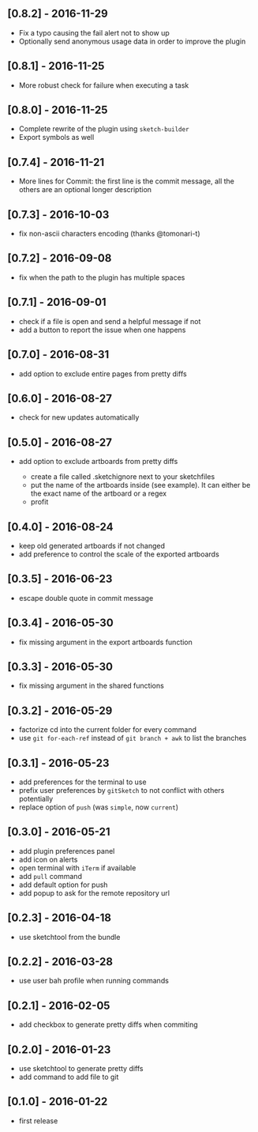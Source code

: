 ## [0.8.2] - 2016-11-29

* Fix a typo causing the fail alert not to show up
* Optionally send anonymous usage data in order to improve the plugin


## [0.8.1] - 2016-11-25

* More robust check for failure when executing a task


## [0.8.0] - 2016-11-25

* Complete rewrite of the plugin using `sketch-builder`
* Export symbols as well


## [0.7.4] - 2016-11-21

* More lines for Commit: the first line is the commit message, all the others are an optional longer description


## [0.7.3] - 2016-10-03

* fix non-ascii characters encoding (thanks @tomonari-t)


## [0.7.2] - 2016-09-08

* fix when the path to the plugin has multiple spaces


## [0.7.1] - 2016-09-01

* check if a file is open and send a helpful message if not
* add a button to report the issue when one happens


## [0.7.0] - 2016-08-31

* add option to exclude entire pages from pretty diffs


## [0.6.0] - 2016-08-27

* check for new updates automatically


## [0.5.0] - 2016-08-27

* add option to exclude artboards from pretty diffs

    * create a file called .sketchignore next to your sketchfiles
    * put the name of the artboards inside (see example). It can either be the exact name of the artboard or a regex
    * profit


## [0.4.0] - 2016-08-24

* keep old generated artboards if not changed
* add preference to control the scale of the exported artboards


## [0.3.5] - 2016-06-23

* escape double quote in commit message


## [0.3.4] - 2016-05-30

* fix missing argument in the export artboards function


## [0.3.3] - 2016-05-30

* fix missing argument in the shared functions


## [0.3.2] - 2016-05-29

* factorize cd into the current folder for every command
* use `git for-each-ref` instead of `git branch + awk` to list the branches


## [0.3.1] - 2016-05-23

* add preferences for the terminal to use
* prefix user preferences by `gitSketch` to not conflict with others potentially
* replace option of `push` (was `simple`, now `current`)


## [0.3.0] - 2016-05-21

* add plugin preferences panel
* add icon on alerts
* open terminal with `iTerm` if available
* add `pull` command
* add default option for push
* add popup to ask for the remote repository url


## [0.2.3] - 2016-04-18

* use sketchtool from the bundle


## [0.2.2] - 2016-03-28

* use user bah profile when running commands


## [0.2.1] - 2016-02-05

* add checkbox to generate pretty diffs when commiting


## [0.2.0] - 2016-01-23

* use sketchtool to generate pretty diffs
* add command to add file to git


## [0.1.0] - 2016-01-22

* first release
